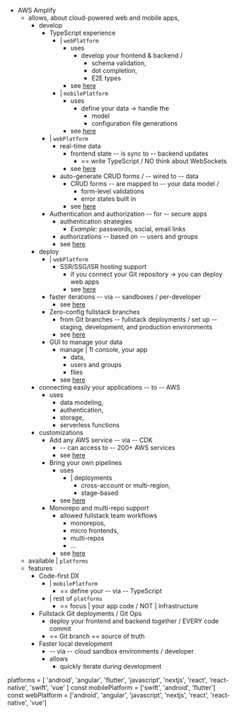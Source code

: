 * AWS Amplify
  * allows, about cloud-powered web and mobile apps,
    * develop
      * TypeScript experience
        * | `webPlatform`
          * uses
            * develop your frontend & backend / 
              * schema validation,
              * dot completion,
              * E2E types
          * see [here](how-amplify-works/concepts/index.md/#build-fullstack-apps-with-typescript)
        * | `mobilePlatform`
          * uses
            * define your data -> handle the
              * model
              * configuration file generations
          * see [here](build-a-backend/data/set-up-data/)
      * | `webPlatform`
        * real-time data
          * frontend state -- is sync to -- backend updates
            * == write TypeScript / NO think about WebSockets
          * see [here](build-a-backend/data/set-up-data)
        * auto-generate CRUD forms / -- wired to -- data
          * CRUD forms -- are mapped to -- your data model /
            * form-level validations
            * error states built in
          * see [here](build-ui)
      * Authentication and authorization -- for -- secure apps
        * authentication strategies
          * _Example:_ passwords, social, email links
        * authorizations -- based on -- users and groups
        * see [here](build-a-backend/auth/set-up-auth/)
    * deploy
      * | `webPlatform`
        * SSR/SSG/ISR hosting support
          * if you connect your Git repository -> you can deploy web apps
          * see [here](deploy-and-host/hosting)
      * faster iterations -- via -- sandboxes / per-developer
        * see [here](deploy-and-host/sandbox-environments/setup)
      * Zero-config fullstack branches
        * from Git branches -- fullstack deployments / set up -- staging, development, and production environments
        * see [here](deploy-and-host/fullstack-branching/branch-deployments)
      * GUI to manage your data
        * manage | 1! console, your app
          * data,
          * users and groups
          * files 
        * see [here](how-amplify-works/concepts)
    * connecting easily your applications -- to -- AWS
      * uses
        * data modeling,
        * authentication,
        * storage,
        * serverless functions
    * customizations
      * Add any AWS service -- via -- CDK
        * -- can access to -- 200+ AWS services
        * see [here](build-a-backend/add-aws-services)
      * Bring your own pipelines
        * uses
          * | deployments
            * cross-account or multi-region,
            * stage-based
        * see [here](deploy-and-host/fullstack-branching/custom-pipelines)
      * Monorepo and multi-repo support
        * allowed fullstack team workflows
          * monorepos,
          * micro frontends,
          * multi-repos
          * ...
        * see [here](deploy-and-host/fullstack-branching/mono-and-multi-repos)
  * available | `platforms`
  * features
    * Code-first DX
      * | `mobilePlatform`
        * == define your -- via -- TypeScript
      * | rest of `platforms`
        * == focus | your app code / NOT | infrastructure
    * Fullstack Git deployments / Git Ops
      * deploy your frontend and backend together / EVERY code commit
      * == Git branch == source of truth
    * Faster local development 
      * -- via -- cloud sandbox environments / developer
      * allows
        * quickly iterate during development

platforms = [
        'android',
        'angular',
        'flutter',
        'javascript',
        'nextjs',
        'react',
        'react-native',
        'swift',
        'vue'
      ]
const mobilePlatform = ['swift', 'android', 'flutter']
const webPlatform = ['android', 'angular', 'javascript', 'nextjs', 'react', 'react-native', 'vue']
